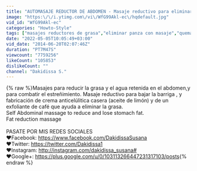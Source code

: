 ```yaml
---
title: "AUTOMASAJE REDUCTOR DE ABDOMEN - Masaje reductivo para eliminar grasa y agua retenida"
image: "https:\/\/i.ytimg.com\/vi\/WfG99Akl-ec\/hqdefault.jpg"
vid_id: "WfG99Akl-ec"
categories: "Howto-Style"
tags: ["masajes reductores de grasa","eliminar panza con masaje","quemar grasa vientre"]
date: "2022-05-05T10:05:49+03:00"
vid_date: "2014-06-20T02:07:46Z"
duration: "PT7M47S"
viewcount: "7759256"
likeCount: "105853"
dislikeCount: ""
channel: "Dakidissa S."
---
```

{% raw %}Masajes para reducir la grasa y el agua retenida en el  abdomen,y para combatir el estreñimiento.  Masaje reductivo para bajar la barriga , y fabricación de crema anticelúlitica casera (aceite de limón) y de un exfoliante de café que ayuda a eliminar la grasa. <br />Self Abdominal massage to reduce and lose stomach fat. <br />Fat reduction massage<br /><br />PASATE POR MIS REDES SOCIALES<br />♥Facebook: <a rel="nofollow" target="blank" href="https://www.facebook.com/DakidissaSusana">https://www.facebook.com/DakidissaSusana</a><br />♥Twitter: <a rel="nofollow" target="blank" href="https://twitter.com/Dakidissa1">https://twitter.com/Dakidissa1</a><br />♥Instagram: <a rel="nofollow" target="blank" href="http://instagram.com/dakidissa_susana#">http://instagram.com/dakidissa_susana#</a><br />♥Google+: <a rel="nofollow" target="blank" href="https://plus.google.com/u/0/103113266447231317103/posts">https://plus.google.com/u/0/103113266447231317103/posts</a>{% endraw %}
